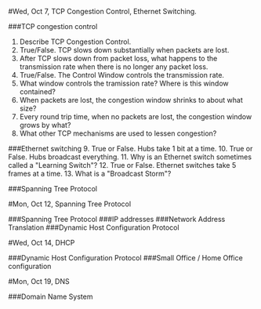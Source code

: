 #Wed, Oct 7, TCP Congestion Control, Ethernet Switching. 

###TCP congestion control
1. Describe TCP Congestion Control.
2. True/False. TCP slows down substantially when packets are lost.
3. After TCP slows down from packet loss, what happens to the transmission rate when there is no longer any packet loss.
4. True/False. The Control Window controls the transmission rate.
5. What window controls the tramission rate? Where is this window contained?
6. When packets are lost, the congestion window shrinks to about what size?
7. Every round trip time, when no packets are lost, the congestion window grows by what?
8. What other TCP mechanisms are used to lessen congestion?

###Ethernet switching
9. True or False. Hubs take 1 bit at a time.
10. True or False. Hubs broadcast everything.
11. Why is an Ethernet switch sometimes called a "Learning Switch"?
12. True or False. Ethernet switches take 5 frames at a time.
13. What is a "Broadcast Storm"? 

###Spanning Tree Protocol 

#Mon, Oct 12, Spanning Tree Protocol

###Spanning Tree Protocol
###IP addresses
###Network Address Translation
###Dynamic Host Configuration Protocol 

#Wed, Oct 14, DHCP

###Dynamic Host Configuration Protocol
###Small Office / Home Office configuration 

#Mon, Oct 19, DNS

###Domain Name System 

